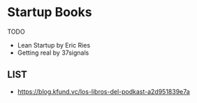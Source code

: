 Startup Books
=============

TODO

* Lean Startup by Eric Ries
* Getting real by 37signals




LIST
----

* https://blog.kfund.vc/los-libros-del-podkast-a2d951839e7a
